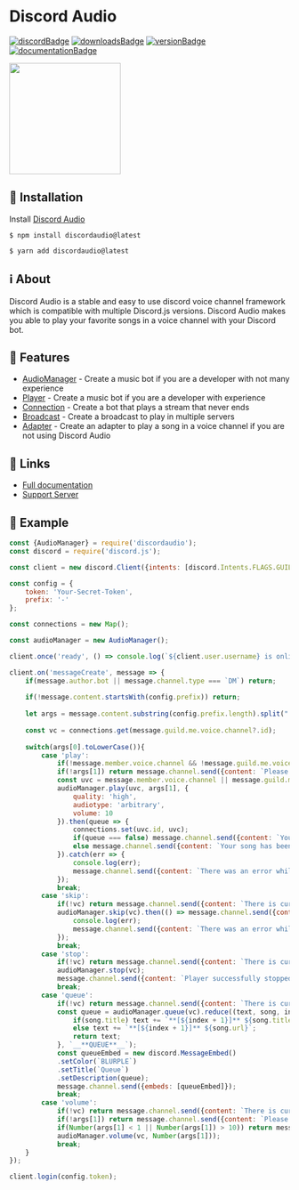 # Discord Audio
[![discordBadge](https://img.shields.io/badge/Chat-Click%20here-7289d9?style=for-the-badge&logo=discord)](https://www.extive.eu/discord)
[![downloadsBadge](https://img.shields.io/npm/dt/discordaudio?style=for-the-badge)](https://npmjs.com/package/discordaudio)
[![versionBadge](https://img.shields.io/npm/v/discordaudio?style=for-the-badge)](https://npmjs.com/package/discordaudio)
[![documentationBadge](https://img.shields.io/badge/Documentation-Click%20here-blue?style=for-the-badge)](https://discordaudio.extive.eu)

<img src="https://www.extive.eu/assets/img/discordaudio.png" height="200" width="200">

## 🔧 Installation
Install [Discord Audio](https://npmjs.com/package/discordaudio)
```
$ npm install discordaudio@latest
```
```
$ yarn add discordaudio@latest
```

## ℹ️ About
Discord Audio is a stable and easy to use discord voice channel framework which is compatible with multiple Discord.js versions. Discord Audio makes you able to play your favorite songs in a voice channel with your Discord bot.

## 🔑 Features
* [AudioManager](https://discordaudio.extive.eu/classes/audiomanager) - Create a music bot if you are a developer with not many experience
* [Player](https://discordaudio.extive.eu/classes/player) - Create a music bot if you are a developer with experience
* [Connection](https://discordaudio.extive.eu/classes/connection) - Create a bot that plays a stream that never ends
* [Broadcast](https://discordaudio.extive.eu/classes/broadcast) - Create a broadcast to play in multiple servers
* [Adapter](https://discordaudio.extive.eu/classes/adapter) - Create an adapter to play a song in a voice channel if you are not using Discord Audio

## 🔗 Links
* [Full documentation](https://discordaudio.extive.eu)
* [Support Server](https://www.extive.eu/discord)

## 📖 Example
```js
const {AudioManager} = require('discordaudio');
const discord = require('discord.js');

const client = new discord.Client({intents: [discord.Intents.FLAGS.GUILDS, discord.Intents.FLAGS.GUILD_MESSAGES, discord.Intents.FLAGS.GUILD_VOICE_STATES]});

const config = {
    token: 'Your-Secret-Token',
    prefix: '-'
};

const connections = new Map();

const audioManager = new AudioManager();

client.once('ready', () => console.log(`${client.user.username} is online!`));

client.on('messageCreate', message => {
    if(message.author.bot || message.channel.type === `DM`) return;
    
    if(!message.content.startsWith(config.prefix)) return;
    
    let args = message.content.substring(config.prefix.length).split(" ");
    
    const vc = connections.get(message.guild.me.voice.channel?.id);
    
    switch(args[0].toLowerCase()){
        case 'play':
            if(!message.member.voice.channel && !message.guild.me.voice.channel) return message.channel.send({content: `Please join a voice channel in order to play a song!`});
            if(!args[1]) return message.channel.send({content: `Please provide a song`});
            const uvc = message.member.voice.channel || message.guild.me.voice.channel;
            audioManager.play(uvc, args[1], {
                quality: 'high',
                audiotype: 'arbitrary',
                volume: 10
            }).then(queue => {
                connections.set(uvc.id, uvc);
                if(queue === false) message.channel.send({content: `Your song is now playing!`});
                else message.channel.send({content: `Your song has been added to the queue!`});
            }).catch(err => {
                console.log(err);
                message.channel.send({content: `There was an error while trying to connect to the voice channel!`});
            });
            break;
        case 'skip':
            if(!vc) return message.channel.send({content: `There is currently nothing playing!`});
            audioManager.skip(vc).then(() => message.channel.send({content: `Successfully skipped the song!`})).catch(err => {
                console.log(err);
                message.channel.send({content: `There was an error while skipping the song!`});
            });
            break;
        case 'stop':
            if(!vc) return message.channel.send({content: `There is currently nothing playing!`});
            audioManager.stop(vc);
            message.channel.send({content: `Player successfully stopped!`});            
            break;
        case 'queue':
            if(!vc) return message.channel.send({content: `There is currently nothing playing!`});
            const queue = audioManager.queue(vc).reduce((text, song, index) => {
                if(song.title) text += `**[${index + 1}]** ${song.title}`;
                else text += `**[${index + 1}]** ${song.url}`;
                return text;
            }, `__**QUEUE**__`);
            const queueEmbed = new discord.MessageEmbed()
            .setColor(`BLURPLE`)
            .setTitle(`Queue`)
            .setDescription(queue);
            message.channel.send({embeds: [queueEmbed]});
            break;
        case 'volume':
            if(!vc) return message.channel.send({content: `There is currently nothing playing!`});
            if(!args[1]) return message.channel.send({content: `Please provide the volume`});
            if(Number(args[1] < 1 || Number(args[1]) > 10)) return message.channel.send({content: `Please provide a volume between 1-10`});
            audioManager.volume(vc, Number(args[1]));
            break;
    }
});

client.login(config.token);
```